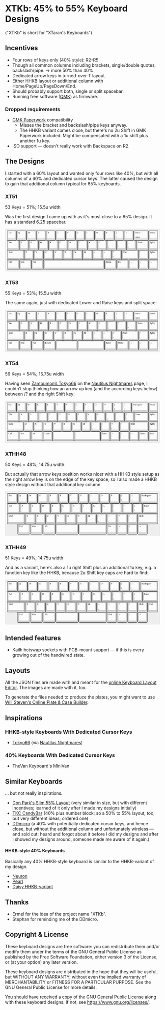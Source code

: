 XTKb: 45% to 55% Keyboard Designs
=================================

("XTKb" is short for "XTaran's Keyboards")


Incentives
----------

* Four rows of keys only (40% style): R2-R5
* Though all common columns including brackets, single/double quotes,
  backslash/pipe. → more 50% than 40%
* Dedicated arrow keys in turned-over-T layout.
* Either HHKB layout or additional column with
  Home/PageUp/PageDown/End.
* Should probably support both, single or split spacebar.
* Running free software ([QMK](https://qmk.fm/)) as firmware.

### Dropped requirements

* [GMK Paperwork](https://thevankeyboards.com/products/paperwork)
  compatibility
    * Misses the bracket and backslash/pipe keys anyway.
    * The HHKB variant comes close, but there's no 2u Shift in GMK
      Paperwork included. Might be compensated with a 1u shift plus
      another 1u key.
* ISO support — doesn't really work with Backspace on R2.


The Designs
-----------

I started with a 60% layout and wanted only four rows like 40%, but
with all columns of a 60% and dedicated cursor keys. The latter caused
the design to gain that additional column typical for 65% keyboards.

### XT51

53 Keys = 51%; 15.5u width

Was the first design I came up with as it's most close to a 65%
design. It has a standard 6.25 spacebar.

![XT51: Single Spacebar](Images/XT51.png)

### XT53

55 Keys = 53%; 15.5u width

The same again, just with dedicated Lower and Raise keys and split
space:

![XT53: Split Spacebar + Raise/Lower](Images/XT53.png)

### XT54

56 Keys = 54%; 15.75u width

Having seen [Zambumon’s
Tokyo66](https://zambumon.files.wordpress.com/2018/09/nautilus_nightmares_tokyo66_1.png)
on the [Nautilus
Nightmares](https://zambumon.com/nautilus-nightmares/) page, I
couldn’t stop thinking how an arrow up key (and the according keys
below) between /? and the right Shift key:

![XT54: Up key left of right Shift key](Images/XT54.png)

### XTHH48

50 Keys = 48%; 14.75u width

But actually that arrow keys position works nicer with a HHKB style
setup as the right arrow key is on the edge of the key space, so I
also made a HHKB style design without that additional key column:

![XTHH48: HHKB-style](Images/XTHH48.png)

### XTHH49

51 Keys = 49%; 14.75u width

And as a variant, here’s also a 1u right Shift plus an additional 1u
key, e.g. a function key like the HHKB, because 2u Shift key caps are
hard to find:

![XTHH49: HHKB-style with with 1u roght Shift key](Images/XTHH49.png)


Intended features
-----------------

* Kailh hotswap sockets with PCB-mount support — if this is every
  growing out of the handwired state.


Layouts
-------

All the JSON files are made with and meant for the [online Keyboard
Layout Editor](http://www.keyboard-layout-editor.com/). The images are
made with it, too.

To generate the files needed to produce the plates, you might want to
use [Will Steven's Online Plate & Case
Builder](http://builder.swillkb.com/).


Inspirations
------------

### HHKB-style Keyboards With Dedicated Cursor Keys

* [Tokyo66](https://zambumon.files.wordpress.com/2018/09/nautilus_nightmares_tokyo66_1.png?w=788&h=525)
  (via [Nautilus
  Nightmares](https://zambumon.com/nautilus-nightmares/))

### 40% Keyboards With Dedicated Cursor Keys

* [TheVan Keyboard's MiniVan](https://thevankeyboards.com/pages/minivan)


Similar Keyboards
-----------------

… but not really inspirations.

* [Don Park's Slim 55%
  Layout](https://www.keebtalk.com/t/slim-55-layout/6771) (very
  similar in size, but with different incentives; learned of it only
  after I made my designs initially)
* [TKC CandyBar](https://thekey.company/collections/candybar) (40%
  plus number block; so a 50% to 55% layout, too, but very different
  ideas; ordered one)
* [DDmicro](https://kbdfans.com/blogs/news/ddmicro-wireless-keyboard)
  (a 40% with potentially dedicated cursor keys, and hence close, but
  without the additional column and unfortunately wireless — and sold
  out; heard and forgot about it before I did my designs and after I
  showed my designs around, someone made me aware of it again.)

#### HHKB-style 40% Keyboards

Basically any 40% HHKB-style keyboard is similar to the HHKB-variant
of my design.

* [Neuron](https://www.keebtalk.com/t/ic-neuron-hhkb-40/6894)
* [Pearl](https://geekhack.org/index.php?topic=92259.0)
* [Daisy HHKB-variant](https://kprepublic.com/products/anodized-aluminium-case-for-daisy-40-hhkb-layout-custom-keyboard-acrylic-diffuser-can-support-daisy)


Thanks
------

* Ermel for the idea of the project name "XTKb".
* Stephan for reminding me of the DDmicro.


Copyright & License
-------------------

These keyboard designs are free software: you can redistribute them
and/or modify them under the terms of the GNU General Public License
as published by the Free Software Foundation, either version 3 of the
License, or (at your option) any later version.

These keyboard designs are distributed in the hope that they will be
useful, but WITHOUT ANY WARRANTY; without even the implied warranty of
MERCHANTABILITY or FITNESS FOR A PARTICULAR PURPOSE.  See the GNU
General Public License for more details.

You should have received a copy of the GNU General Public License
along with these keyboard designs.  If not, see
https://www.gnu.org/licenses/.
